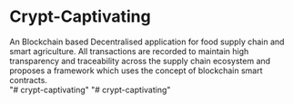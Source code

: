 # Crypt-Captivating
An Blockchain based Decentralised application for food supply chain and smart agriculture. All transactions are recorded to maintain high transparency and traceability across the supply chain ecosystem and proposes a framework which uses the concept of blockchain smart contracts.  
"# crypt-captivating" 
"# crypt-captivating" 
